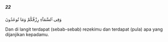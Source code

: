 ##### 22

<span class="ayah">وَفِى ٱلسَّمَآءِ رِزْقُكُمْ وَمَا تُوعَدُونَ</span>

<span class="ayah_translation">Dan di langit terdapat (sebab-sebab) rezekimu dan terdapat (pula) apa yang dijanjikan kepadamu.</span>

